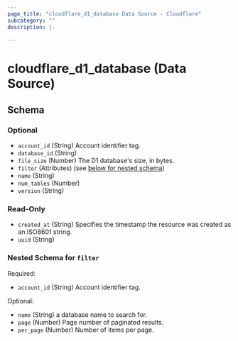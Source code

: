 ```yaml
---
page_title: "cloudflare_d1_database Data Source - Cloudflare"
subcategory: ""
description: |-
  
---
```


# cloudflare_d1_database (Data Source)




<!-- schema generated by tfplugindocs -->
## Schema

### Optional

- `account_id` (String) Account identifier tag.
- `database_id` (String)
- `file_size` (Number) The D1 database's size, in bytes.
- `filter` (Attributes) (see [below for nested schema](#nestedatt--filter))
- `name` (String)
- `num_tables` (Number)
- `version` (String)

### Read-Only

- `created_at` (String) Specifies the timestamp the resource was created as an ISO8601 string.
- `uuid` (String)

<a id="nestedatt--filter"></a>
### Nested Schema for `filter`

Required:

- `account_id` (String) Account identifier tag.

Optional:

- `name` (String) a database name to search for.
- `page` (Number) Page number of paginated results.
- `per_page` (Number) Number of items per page.


